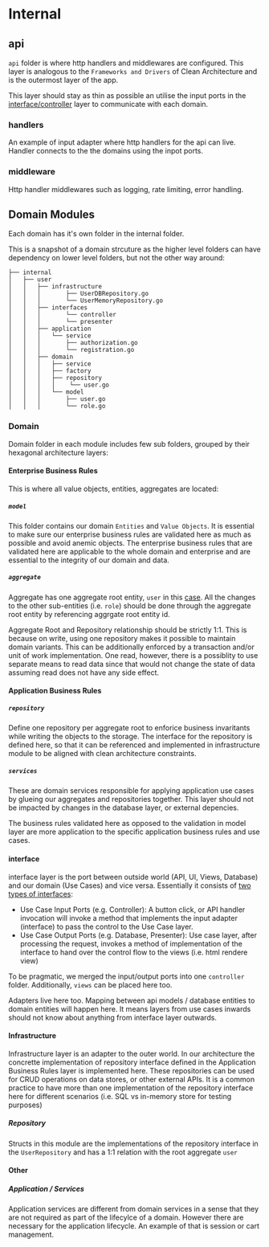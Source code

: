 
# Internal

## api
`api` folder is where http handlers and middlewares are configured. This layer is analogous to the `Frameworks and Drivers` of Clean Architecture and is the outermost layer of the app.

This layer should stay as thin as possible an utilise the input ports in the [interface/controller](#interface) layer to communicate with each domain.

### handlers
An example of input adapter where http handlers for the api can live. Handler connects to the the domains using the inpot ports.

### middleware
Http handler middlewares such as logging, rate limiting, error handling.

## Domain Modules
Each domain has it's own folder in the internal folder.

This is a snapshot of a domain strcuture as the higher level folders can have dependency on lower level folders, but not the other way around:
```
├── internal
│   ├── user
│   │   ├── infrastructure
│   │   │       ├── UserDBRepository.go
│   │   │       └── UserMemoryRepository.go
│   │   ├── interfaces
│   │   │       └── controller
│   │   │       └── presenter
│   │   ├── application
│   │   │   └── service
│   │   │       ├── authorization.go
│   │   │       └── registration.go
│   │   ├── domain     
│   │   │   ├── service    
│   │   │   ├── factory    
│   │   │   ├── repository
│   │   │   │    └── user.go
│   │   │   └── model  
│   │   │       ├── user.go
│   │   │       └── role.go
```

### Domain
Domain folder in each module includes few sub folders, grouped by their hexagonal architecture layers:

#### Enterprise Business Rules
This is where all value objects, entities, aggregates are located:

##### `model`
This folder contains our domain `Entities` and `Value Objects`. It is essential to make sure our enterprise business rules are validated here as much as possible and avoid anemic objects. The enterprise business rules that are validated here are applicable to the whole domain and enterprise and are essential to the integrity of our domain and data.

##### `aggregate`
Aggregate has one aggregate root entity, `user` in this [case](../internal/user/domain/aggregate/user.go). All the changes to the other sub-entities (i.e. `role`) should be done through the aggregate root entity by referencing aggrgate root entity id.

Aggregate Root and Repository relationship should be strictly 1:1. This is because on write, using one repository makes it possible to maintain domain variants. This can be additionally enforced by a transaction and/or unit of work implementation. One read, however, there is a possiblity to use separate means to read data since that would not change the state of data assuming read does not have any side effect.

#### Application Business Rules
##### `repository`
Define one repository per aggregate root to enforice business invaritants while writing the objects to the storage. The interface for the repository is defined here, so that it can be referenced and implemented in infrastructure module to be aligned with clean architecture constraints.

##### `services`
These are domain services responsible for applying application use cases by glueing our aggregates and repositories together. This layer should not be impacted by changes in the database layer, or external depencies.

The business rules validated here as opposed to the validation in model layer are more application to the specific application business rules and use cases.

#### interface
interface layer is the port between outside world (API, UI, Views, Database) and our domain (Use Cases) and vice versa. Essentially it consists of [two types of interfaces](https://crosp.net/blog/software-architecture/clean-architecture-part-2-the-clean-architecture/):

* Use Case Input Ports (e.g. Controller): A button click, or API handler invocation will invoke a method that implements the input adapter (interface) to pass the control to the Use Case layer.
* Use Case Output Ports (e.g. Database, Presenter): Use case layer, after processing the request, invokes a method of implementation of the interface to hand over the control flow to the views (i.e. html rendere view)

To be pragmatic, we merged the input/output ports into one `controller` folder. Additionally, `views` can be placed here too. 

Adapters live here too. Mapping between api models / database entities to  domain entities will happen here. It means layers from use cases inwards should not know about anything from interface layer outwards.

#### Infrastructure 
Infrastructure layer is an adapter to the outer world. In our architecture the concrette implementation of repository interface defined in the Application Business Rules layer is implemented here. These repositories can be used for CRUD operations on data stores, or other external APIs. It is a common practice to have more than one implementation of the repository interface here for different scenarios (i.e. SQL vs in-memory store for testing purposes)

##### Repository
Structs in this module are the implementations of the repository interface in the `UserRepository` and has a 1:1 relation with the root aggregate `user`

#### Other
##### Application / Services
Application services are different from domain services in a sense that they are not required as part of the lifecylce of a domain. However there are necessary for the application lifecycle. An example of that is session or cart management.